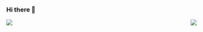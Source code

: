 ### Hi there 👋

<!--
**AbhiSinha08/AbhiSinha08** is a ✨ _special_ ✨ repository because its `README.md` (this file) appears on your GitHub profile.

Here are some ideas to get you started:

- 🔭 I’m currently working on ...
- 🌱 I’m currently learning ...
- 👯 I’m looking to collaborate on ...
- 🤔 I’m looking for help with ...
- 💬 Ask me about ...
- 📫 How to reach me: ...
- 😄 Pronouns: ...
- ⚡ Fun fact: ...
-->

<p float="left">
<img align="left" src="https://github-readme-stats.vercel.app/api/top-langs/?username=AbhiSinha08&layout=compact&hide=&theme=tokyonight&langs_count=6" />

<img align="right" src="https://github-readme-stats.vercel.app/api?username=AbhiSinha08&show_icons=true&theme=tokyonight&hide=issues,contribs&hide_rank=true" />
</p>
